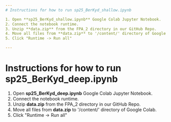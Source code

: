 ```yaml
---
# Instructions for how to run sp25_BerKyd_shallow.ipynb

1. Open **sp25_BerKyd_shallow.ipynb** Google Colab Jupyter Notebook.
2. Connect the notebook runtime.
3. Unzip **data.zip** from the FPA_2 directory in our GitHub Repo.
4. Move all files from **data.zip** to '/content/' directory of Google Colab.
5. Click "Runtime -> Run all"

---
```

# Instructions for how to run sp25_BerKyd_deep.ipynb

1. Open **sp25_BerKyd_deep.ipynb** Google Colab Jupyter Notebook.
2. Connect the notebook runtime.
3. Unzip **data.zip** from the FPA_2 directory in our GitHub Repo.
4. Move all files from **data.zip** to '/content/' directory of Google Colab.
5. Click "Runtime -> Run all"

